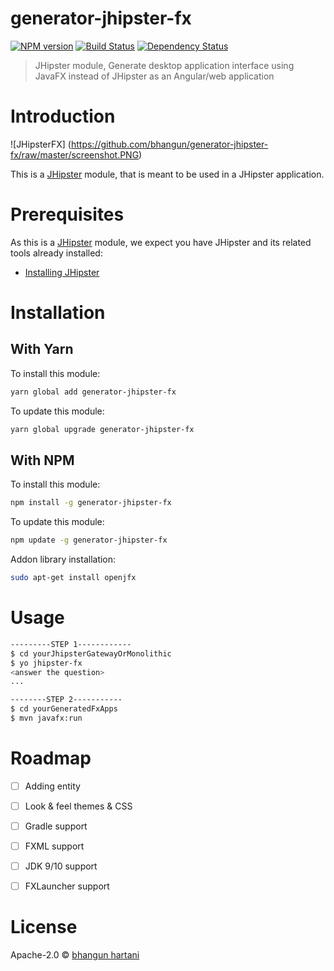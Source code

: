 # generator-jhipster-fx
[![NPM version][npm-image]][npm-url] [![Build Status][travis-image]][travis-url] [![Dependency Status][daviddm-image]][daviddm-url]
> JHipster module, Generate desktop application interface using JavaFX instead of JHipster as an Angular/web application

# Introduction

![JHipsterFX] (https://github.com/bhangun/generator-jhipster-fx/raw/master/screenshot.PNG)

This is a [JHipster](http://jhipster.github.io/) module, that is meant to be used in a JHipster application.

# Prerequisites

As this is a [JHipster](http://jhipster.github.io/) module, we expect you have JHipster and its related tools already installed:

- [Installing JHipster](https://jhipster.github.io/installation.html)

# Installation

## With Yarn

To install this module:

```bash
yarn global add generator-jhipster-fx
```

To update this module:

```bash
yarn global upgrade generator-jhipster-fx
```

## With NPM

To install this module:

```bash
npm install -g generator-jhipster-fx
```

To update this module:

```bash
npm update -g generator-jhipster-fx
```

Addon library installation:

```bash
sudo apt-get install openjfx
```

# Usage

```bash
---------STEP 1------------
$ cd yourJhipsterGatewayOrMonolithic
$ yo jhipster-fx 
<answer the question>
...

--------STEP 2-----------
$ cd yourGeneratedFxApps
$ mvn javafx:run
```

# Roadmap
* [ ] Adding entity
* [ ] Look & feel themes & CSS
* [ ] Gradle support
* [ ] FXML support
* [ ] JDK 9/10 support
* [ ] FXLauncher support


# License

Apache-2.0 © [bhangun hartani](http://bhangun.blogspot.com)


[npm-image]: https://img.shields.io/npm/v/generator-jhipster-fx.svg
[npm-url]: https://npmjs.org/package/generator-jhipster-fx
[travis-image]: https://travis-ci.org/bhangun/generator-jhipster-fx.svg?branch=master
[travis-url]: https://travis-ci.org/bhangun/generator-jhipster-fx
[daviddm-image]: https://david-dm.org/bhangun/generator-jhipster-fx.svg?theme=shields.io
[daviddm-url]: https://david-dm.org/bhangun/generator-jhipster-fx
